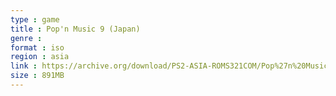 ```yaml
---
type : game
title : Pop'n Music 9 (Japan)
genre : 
format : iso
region : asia
link : https://archive.org/download/PS2-ASIA-ROMS321COM/Pop%27n%20Music%209%20%28Japan%29.7z
size : 891MB
---
```

